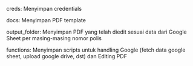 creds: Menyimpan credentials

docs: Menyimpan PDF template

output_folder: Menyimpan PDF yang telah diedit sesuai data dari Google Sheet per masing-masing nomor polis

functions: Menyimpan scripts untuk handling Google (fetch data google sheet, upload google drive, dst) dan Editing PDF
